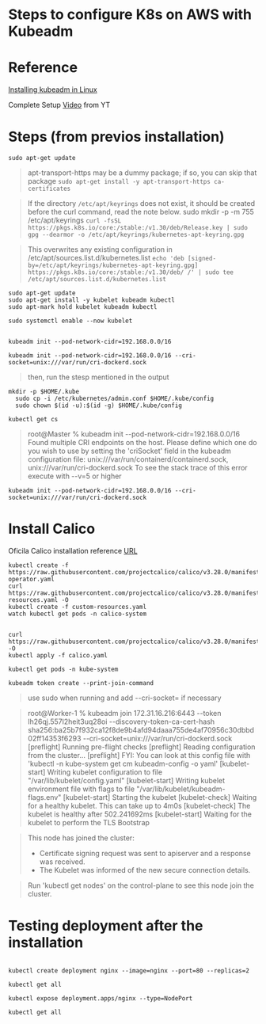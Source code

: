 # Steps to configure K8s on AWS with Kubeadm

# Reference
[Installing kubeadm in Linux](https://kubernetes.io/docs/setup/production-environment/tools/kubeadm/install-kubeadm/)

Complete Setup [Video](https://www.youtube.com/watch?v=UbiVOMkXjr8&t=1s) from YT


# Steps (from previos installation)


`sudo apt-get update`
> apt-transport-https may be a dummy package; if so, you can skip that package
`sudo apt-get install -y apt-transport-https ca-certificates`

> If the directory `/etc/apt/keyrings` does not exist, it should be created before the curl command, read the note below.
> sudo mkdir -p -m 755 /etc/apt/keyrings
`curl -fsSL https://pkgs.k8s.io/core:/stable:/v1.30/deb/Release.key | sudo gpg --dearmor -o /etc/apt/keyrings/kubernetes-apt-keyring.gpg`


> This overwrites any existing configuration in /etc/apt/sources.list.d/kubernetes.list
`echo 'deb [signed-by=/etc/apt/keyrings/kubernetes-apt-keyring.gpg] https://pkgs.k8s.io/core:/stable:/v1.30/deb/ /' | sudo tee /etc/apt/sources.list.d/kubernetes.list`
```
sudo apt-get update
sudo apt-get install -y kubelet kubeadm kubectl
sudo apt-mark hold kubelet kubeadm kubectl

sudo systemctl enable --now kubelet


kubeadm init --pod-network-cidr=192.168.0.0/16

kubeadm init --pod-network-cidr=192.168.0.0/16 --cri-socket=unix:///var/run/cri-dockerd.sock
```
> then, run the stesp mentioned in the output
```
mkdir -p $HOME/.kube
  sudo cp -i /etc/kubernetes/admin.conf $HOME/.kube/config
  sudo chown $(id -u):$(id -g) $HOME/.kube/config
```

`kubectl get cs`



> root@Master % kubeadm init --pod-network-cidr=192.168.0.0/16
> Found multiple CRI endpoints on the host. Please define which one do you wish to use by setting the 'criSocket' field in the kubeadm configuration file: unix:///var/run/containerd/containerd.sock, unix:///var/run/cri-dockerd.sock
> To see the stack trace of this error execute with --v=5 or higher

`kubeadm init --pod-network-cidr=192.168.0.0/16 --cri-socket=unix:///var/run/cri-dockerd.sock`




# Install Calico

Oficila Calico installation reference [URL](https://docs.tigera.io/calico/latest/getting-started/kubernetes/self-managed-onprem/onpremises)

```
kubectl create -f https://raw.githubusercontent.com/projectcalico/calico/v3.28.0/manifests/tigera-operator.yaml
curl https://raw.githubusercontent.com/projectcalico/calico/v3.28.0/manifests/custom-resources.yaml -O
kubectl create -f custom-resources.yaml
watch kubectl get pods -n calico-system


curl https://raw.githubusercontent.com/projectcalico/calico/v3.28.0/manifests/calico.yaml -O
kubectl apply -f calico.yaml

kubectl get pods -n kube-system
```





`kubeadm token create --print-join-command`

> use sudo when running and add --cri-socket= if necessary


> root@Worker-1 % kubeadm join 172.31.16.216:6443 --token lh26qj.557l2heit3uq28oi --discovery-token-ca-cert-hash sha256:ba25b7f932ca12f8de9b4afd94daaa755de4af70956c30dbbd02ff14353f6293 --cri-socket=unix:///var/run/cri-dockerd.sock
> [preflight] Running pre-flight checks
> [preflight] Reading configuration from the cluster...
> [preflight] FYI: You can look at this config file with 'kubectl -n kube-system get cm kubeadm-config -o yaml'
> [kubelet-start] Writing kubelet configuration to file "/var/lib/kubelet/config.yaml"
> [kubelet-start] Writing kubelet environment file with flags to file "/var/lib/kubelet/kubeadm-flags.env"
> [kubelet-start] Starting the kubelet
> [kubelet-check] Waiting for a healthy kubelet. This can take up to 4m0s
> [kubelet-check] The kubelet is healthy after 502.241692ms
> [kubelet-start] Waiting for the kubelet to perform the TLS Bootstrap

> This node has joined the cluster:
> * Certificate signing request was sent to apiserver and a response was received.
> * The Kubelet was informed of the new secure connection details.

> Run 'kubectl get nodes' on the control-plane to see this node join the cluster.







# Testing deployment after the installation

```

kubectl create deployment nginx --image=nginx --port=80 --replicas=2

kubectl get all

kubectl expose deployment.apps/nginx --type=NodePort

kubectl get all

```




